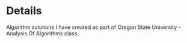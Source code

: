 # Details

Algorithm solutions I have created as part of Oregon State University - Analysis Of Algorithms class.

